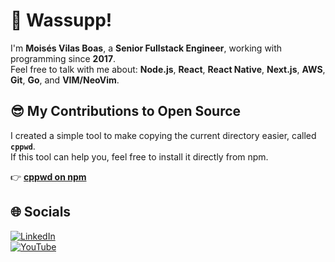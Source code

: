 # 👋 Wassupp!

I'm **Moisés Vilas Boas**, a **Senior Fullstack Engineer**, working with programming since **2017**.  
Feel free to talk with me about: **Node.js**, **React**, **React Native**, **Next.js**, **AWS**, **Git**, **Go**, and **VIM/NeoVim**.

## 😎 My Contributions to Open Source

I created a simple tool to make copying the current directory easier, called **`cppwd`**.  
If this tool can help you, feel free to install it directly from npm.

👉 **[cppwd on npm](https://www.npmjs.com/package/cppwd)**

## 🌐 Socials

[![LinkedIn](https://img.shields.io/badge/LinkedIn-%230077B5.svg?logo=linkedin&logoColor=white)](https://www.linkedin.com/in/devmoisa/)  
[![YouTube](https://img.shields.io/badge/YouTube-%23FF0000.svg?logo=YouTube&logoColor=white)](https://www.youtube.com/@devmoisa)
